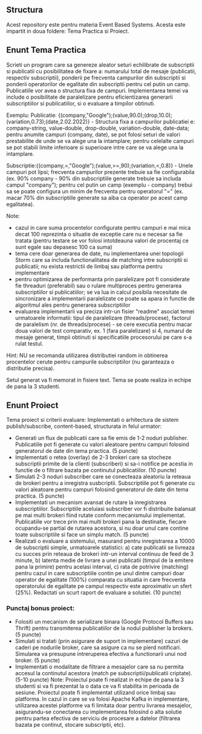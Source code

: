 ## Structura
  Acest repository este pentru materia Event Based Systems. Acesta este impartit in doua foldere: Tema Practica si Proiect.

## Enunt Tema Practica
Scrieti un program care sa genereze aleator seturi echilibrate de subscriptii si publicatii cu posibilitatea de fixare a: numarului total de mesaje (publicatii, respectiv subscriptii), ponderii pe frecventa campurilor din subscriptii si ponderii operatorilor de egalitate din subscriptii pentru cel putin un camp. Publicatiile vor avea o structura fixa de campuri. Implementarea temei va include o posibilitate de paralelizare pentru eficientizarea generarii subscriptiilor si publicatiilor, si o evaluare a timpilor obtinuti.

Exemplu:
Publicatie: {(company,"Google");(value,90.0);(drop,10.0);(variation,0.73);(date,2.02.2022)} - Structura fixa a campurilor publicatiei e: company-string, value-double, drop-double, variation-double, date-data; pentru anumite campuri (company, date), se pot folosi seturi de valori prestabilite de unde se va alege una la intamplare; pentru celelalte campuri se pot stabili limite inferioare si superioare intre care se va alege una la intamplare.

Subscriptie:{(company,=,"Google");(value,>=,90);(variation,<,0.8)} - Unele campuri pot lipsi; frecventa campurilor prezente trebuie sa fie configurabila (ex. 90% company - 90% din subscriptiile generate trebuie sa includa campul "company"); pentru cel putin un camp (exemplu - company) trebui sa se poate configura un minim de frecventa pentru operatorul "=" (ex. macar 70% din subscriptiile generate sa aiba ca operator pe acest camp egalitatea).

Note:
- cazul in care suma procentelor configurate pentru campuri e mai mica decat 100 reprezinta o situatie de exceptie care nu e necesar sa fie tratata (pentru testare se vor folosi intotdeauna valori de procentaj ce sunt egale sau depasesc 100 ca suma)
- tema cere doar generarea de date, nu implementarea unei topologii Storm care sa includa functionalitatea de matching intre subscriptii si publicatii; nu exista restrictii de limbaj sau platforma pentru implementare
- pentru optimizarea de performanta prin paralelizare pot fi considerate fie threaduri (preferabil) sau o rulare multiproces pentru generarea subscriptiilor si publicatiilor; se va lua in calcul posibila necesitate de sincronizare a implementarii paralelizate ce poate sa apara in functie de algoritmul ales pentru generarea subscriptiilor
- evaluarea implementarii va preciza intr-un fisier "readme" asociat temei urmatoarele informatii: tipul de paralelizare (threads/procese), factorul de paralelism (nr. de threads/procese) - se cere executia pentru macar doua valori de test comparativ, ex. 1 (fara paralelizare) si 4, numarul de mesaje generat, timpii obtinuti si specificatiile procesorului pe care s-a rulat testul.

Hint: NU se recomanda utilizarea distributiei random in obtinerea procentelor cerute pentru campurile subscriptiilor (nu garanteaza o distributie precisa).

Setul generat va fi memorat in fisiere text. Tema se poate realiza in echipe de pana la 3 studenti.

## Enunt Proiect
Tema proiect si criterii evaluare:
Implementati o arhitectura de sistem publish/subscribe, content-based, structurata in felul urmator:

- Generati un flux de publicatii care sa fie emis de 1-2 noduri publisher. Publicatiile pot fi generate cu valori aleatoare pentru campuri folosind generatorul de date din tema practica. (5 puncte)
- Implementati o retea (overlay) de 2-3 brokeri care sa stocheze subscriptii primite de la clienti (subscriberi) si sa-i notifice pe acestia in functie de o filtrare bazata pe continutul publicatiilor. (10 puncte)
- Simulati 2-3 noduri subscriber care se conecteaza aleatoriu la reteaua de brokeri pentru a inregistra susbcriptii. Subscriptiile pot fi generate cu valori aleatoare pentru campuri folosind generatorul de date din tema practica. (5 puncte)
- Implementati un mecanism avansat de rutare la inregistrarea subscriptiilor. Subscriptiile aceluiasi subscriber vor fi distribuite balansat pe mai multi brokeri fiind rutate conform mecanismului implementat. Publicatiile vor trece prin mai multi brokeri pana la destinatie, fiecare ocupandu-se partial de rutarea acestora, si nu doar unul care contine toate subscriptiile si face un simplu match. (5 puncte)
- Realizati o evaluare a sistemului, masurand pentru inregistrarea a 10000 de subscriptii simple, urmatoarele statistici: a) cate publicatii se livreaza cu succes prin reteaua de brokeri intr-un interval continuu de feed de 3 minute, b) latenta medie de livrare a unei publicatii (timpul de la emitere pana la primire) pentru acelasi interval, c) rata de potrivire (matching) pentru cazul in care subscriptiile contin pe unul dintre campuri doar operator de egalitate (100%) comparata cu situatia in care frecventa operatorului de egalitate pe campul respectiv este aproximativ un sfert (25%). Redactati un scurt raport de evaluare a solutiei. (10 puncte)

### Punctaj bonus proiect:

- Folositi un mecanism de serializare binara (Google Protocol Buffers sau Thrift) pentru transmiterea publicatiilor de la nodul publisher la brokers. (5 puncte)
- Simulati si tratati (prin asigurare de suport in implementare) cazuri de caderi pe nodurile broker, care sa asigure ca nu se pierd notificari. Simularea va presupune intreruperea efectiva a functionarii unui nod broker. (5 puncte)
- Implementati o modalitate de filtrare a mesajelor care sa nu permita accesul la continutul acestora (match pe subscriptii/publicatii criptate). (5-10 puncte)
Note:
Proiectul poate fi realizat in echipe de pana la 3 studenti si va fi prezentat la o data ce va fi stabilita in perioada de sesiune.
Proiectul poate fi implementat utilizand orice limbaj sau platforma. In cazul in care se va folosi Apache Kafka in implementare, utilizarea acestei platforme va fi limitata doar pentru livrarea mesajelor, asigurandu-se conectarea cu implementarea folosind o alta solutie pentru partea efectiva de serviciu de procesare a datelor (filtrarea bazata pe continut, stocare subscriptii, etc).
